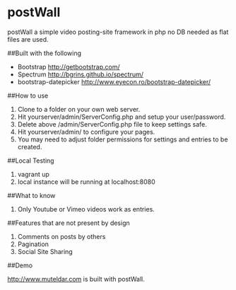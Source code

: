 postWall
========

postWall a simple video posting-site framework in php no DB needed as flat files are used.

##Built with the following

* Bootstrap http://getbootstrap.com/
* Spectrum http://bgrins.github.io/spectrum/
* bootstrap-datepicker http://www.eyecon.ro/bootstrap-datepicker/

##How to use

1. Clone to a folder on your own web server.
2. Hit yourserver/admin/ServerConfig.php and setup your user/password.
3. Delete above /admin/ServerConfig.php file to keep settings safe.
4. Hit yourserver/admin/ to configure your pages.
5. You may need to adjust folder permissions for settings and entries to be created.

##Local Testing

1. vagrant up
2. local instance will be running at localhost:8080

##What to know

1. Only Youtube or Vimeo videos work as entries.

##Features that are not present by design

1. Comments on posts by others
2. Pagination
3. Social Site Sharing

##Demo

http://www.muteldar.com is built with postWall.
